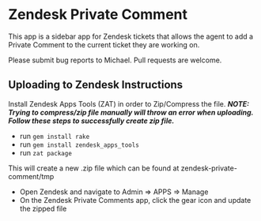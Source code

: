 # Zendesk Private Comment

This app is a sidebar app for Zendesk tickets that allows the agent to add a Private Comment to the current ticket they are working on.

Please submit bug reports to Michael. Pull requests are welcome.

## Uploading to Zendesk Instructions

Install Zendesk Apps Tools (ZAT) in order to Zip/Compress the file. ***NOTE: Trying to compress/zip file manually will throw an error when uploading. Follow these steps to successfully create zip file.***

- run `gem install rake`
- run `gem install zendesk_apps_tools`
- run `zat package`

This will create a new .zip file which can be found at zendesk-private-comment/tmp

- Open Zendesk and navigate to Admin => APPS => Manage
- On the Zendesk Private Comments app, click the gear icon and update the zipped file
